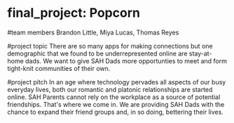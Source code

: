 # final_project: Popcorn

#team members
Brandon Little, Miya Lucas, Thomas Reyes

#project topic
There are so many apps for making connections but one demographic that we found to be underrepresented online are stay-at-home dads. We want to give SAH Dads
more opportunties to meet and form tight-knit communities of their own.

#project pitch
In an age where technology pervades all aspects of our busy everyday lives, both our romantic and platonic relationships are started online. SAH Parents cannot rely
on the workplace as a source of potential friendships. That's where we come in. We are providing SAH Dads with the chance to expand their friend groups and, in so doing,
bettering their lives.
